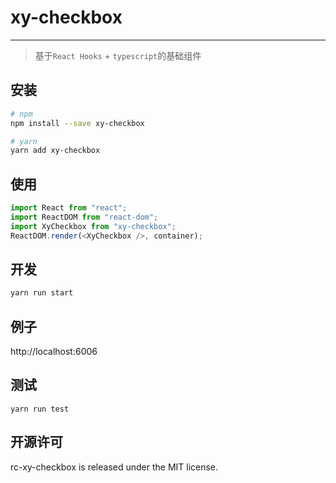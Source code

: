 # xy-checkbox

---

> 基于`React Hooks` + `typescript`的基础组件

## 安装

```sh
# npm
npm install --save xy-checkbox

# yarn
yarn add xy-checkbox
```

## 使用

```ts
import React from "react";
import ReactDOM from "react-dom";
import XyCheckbox from "xy-checkbox";
ReactDOM.render(<XyCheckbox />, container);
```

## 开发

```sh
yarn run start
```

## 例子

http://localhost:6006

## 测试

```
yarn run test
```

## 开源许可

rc-xy-checkbox is released under the MIT license.
